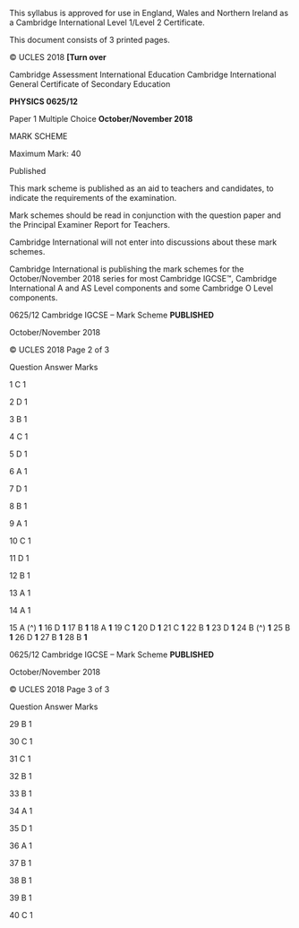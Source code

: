  This syllabus is approved for use in England, Wales and Northern Ireland as a Cambridge International Level 1/Level 2 Certificate. 

 This document consists of 3 printed pages. 

© UCLES 2018 **[Turn over** 

 Cambridge Assessment International Education Cambridge International General Certificate of Secondary Education 

**PHYSICS 0625/12** 

Paper 1 Multiple Choice **October/November 2018** 

MARK SCHEME 

Maximum Mark: 40 

 Published 

This mark scheme is published as an aid to teachers and candidates, to indicate the requirements of the examination. 

Mark schemes should be read in conjunction with the question paper and the Principal Examiner Report for Teachers. 

Cambridge International will not enter into discussions about these mark schemes. 

Cambridge International is publishing the mark schemes for the October/November 2018 series for most Cambridge IGCSE™, Cambridge International A and AS Level components and some Cambridge O Level components. 


0625/12 Cambridge IGCSE – Mark Scheme **PUBLISHED** 

 October/November 2018 

© UCLES 2018 Page 2 of 3 

 Question Answer Marks 

 1 C 1 

 2 D 1 

 3 B 1 

 4 C 1 

 5 D 1 

 6 A 1 

 7 D 1 

 8 B 1 

 9 A 1 

 10 C 1 

 11 D 1 

 12 B 1 

 13 A 1 

 14 A 1 

15 A (^) **1** 16 D **1** 17 B **1** 18 A **1** 19 C **1** 20 D **1** 21 C **1** 22 B **1** 23 D **1** 24 B (^) **1** 25 B **1** 26 D **1** 27 B **1** 28 B **1** 


0625/12 Cambridge IGCSE – Mark Scheme **PUBLISHED** 

 October/November 2018 

© UCLES 2018 Page 3 of 3 

 Question Answer Marks 

 29 B 1 

 30 C 1 

 31 C 1 

 32 B 1 

 33 B 1 

 34 A 1 

 35 D 1 

 36 A 1 

 37 B 1 

 38 B 1 

 39 B 1 

 40 C 1 



